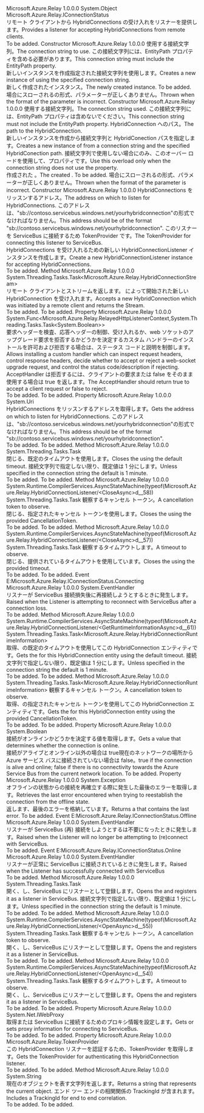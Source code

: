 <Type Name="HybridConnectionListener" FullName="Microsoft.Azure.Relay.HybridConnectionListener">
  <TypeSignature Language="C#" Value="public class HybridConnectionListener : Microsoft.Azure.Relay.IConnectionStatus" />
  <TypeSignature Language="ILAsm" Value=".class public auto ansi beforefieldinit HybridConnectionListener extends System.Object implements class Microsoft.Azure.Relay.IConnectionStatus" />
  <TypeSignature Language="DocId" Value="T:Microsoft.Azure.Relay.HybridConnectionListener" />
  <TypeSignature Language="VB.NET" Value="Public Class HybridConnectionListener&#xA;Implements IConnectionStatus" />
  <TypeSignature Language="F#" Value="type HybridConnectionListener = class&#xA;    interface IConnectionStatus" />
  <AssemblyInfo>
    <AssemblyName>Microsoft.Azure.Relay</AssemblyName>
    <AssemblyVersion>1.0.0.0</AssemblyVersion>
  </AssemblyInfo>
  <Base>
    <BaseTypeName>System.Object</BaseTypeName>
  </Base>
  <Interfaces>
    <Interface>
      <InterfaceName>Microsoft.Azure.Relay.IConnectionStatus</InterfaceName>
    </Interface>
  </Interfaces>
  <Docs>
    <summary>
            <span data-ttu-id="4d7e0-101">リモート クライアントから HybridConnections の受け入れをリスナーを提供します。</span><span class="sxs-lookup"><span data-stu-id="4d7e0-101">Provides a listener for accepting HybridConnections from remote clients.</span></span>
            </summary>
    <remarks>To be added.</remarks>
  </Docs>
  <Members>
    <Member MemberName=".ctor">
      <MemberSignature Language="C#" Value="public HybridConnectionListener (string connectionString);" />
      <MemberSignature Language="ILAsm" Value=".method public hidebysig specialname rtspecialname instance void .ctor(string connectionString) cil managed" />
      <MemberSignature Language="DocId" Value="M:Microsoft.Azure.Relay.HybridConnectionListener.#ctor(System.String)" />
      <MemberSignature Language="VB.NET" Value="Public Sub New (connectionString As String)" />
      <MemberSignature Language="F#" Value="new Microsoft.Azure.Relay.HybridConnectionListener : string -&gt; Microsoft.Azure.Relay.HybridConnectionListener" Usage="new Microsoft.Azure.Relay.HybridConnectionListener connectionString" />
      <MemberType>Constructor</MemberType>
      <AssemblyInfo>
        <AssemblyName>Microsoft.Azure.Relay</AssemblyName>
        <AssemblyVersion>1.0.0.0</AssemblyVersion>
      </AssemblyInfo>
      <Parameters>
        <Parameter Name="connectionString" Type="System.String" />
      </Parameters>
      <Docs>
        <param name="connectionString"><span data-ttu-id="4d7e0-102">使用する接続文字列。</span><span class="sxs-lookup"><span data-stu-id="4d7e0-102">The connection string to use.</span></span>  <span data-ttu-id="4d7e0-103">この接続文字列には、EntityPath プロパティを含める必要があります。</span><span class="sxs-lookup"><span data-stu-id="4d7e0-103">This connection string must include the EntityPath property.</span></span></param>
        <summary><span data-ttu-id="4d7e0-104">新しいインスタンスを作成<see cref="T:Microsoft.Azure.Relay.HybridConnectionListener" />指定された接続文字列を使用します。</span><span class="sxs-lookup"><span data-stu-id="4d7e0-104">Creates a new instance of <see cref="T:Microsoft.Azure.Relay.HybridConnectionListener" /> using the specified connection string.</span></span></summary>
        <returns><span data-ttu-id="4d7e0-105">新しく作成された<see cref="T:Microsoft.Azure.Relay.HybridConnectionListener" />インスタンス。</span><span class="sxs-lookup"><span data-stu-id="4d7e0-105">The newly created <see cref="T:Microsoft.Azure.Relay.HybridConnectionListener" /> instance.</span></span></returns>
        <remarks>To be added.</remarks>
        <exception cref="T:System.ArgumentException"><span data-ttu-id="4d7e0-106">場合にスローされるの形式、<paramref name="connectionString" />パラメーターが正しくありません。</span><span class="sxs-lookup"><span data-stu-id="4d7e0-106">Thrown when the format of the <paramref name="connectionString" /> parameter is incorrect.</span></span></exception>
      </Docs>
    </Member>
    <Member MemberName=".ctor">
      <MemberSignature Language="C#" Value="public HybridConnectionListener (string connectionString, string path);" />
      <MemberSignature Language="ILAsm" Value=".method public hidebysig specialname rtspecialname instance void .ctor(string connectionString, string path) cil managed" />
      <MemberSignature Language="DocId" Value="M:Microsoft.Azure.Relay.HybridConnectionListener.#ctor(System.String,System.String)" />
      <MemberSignature Language="VB.NET" Value="Public Sub New (connectionString As String, path As String)" />
      <MemberSignature Language="F#" Value="new Microsoft.Azure.Relay.HybridConnectionListener : string * string -&gt; Microsoft.Azure.Relay.HybridConnectionListener" Usage="new Microsoft.Azure.Relay.HybridConnectionListener (connectionString, path)" />
      <MemberType>Constructor</MemberType>
      <AssemblyInfo>
        <AssemblyName>Microsoft.Azure.Relay</AssemblyName>
        <AssemblyVersion>1.0.0.0</AssemblyVersion>
      </AssemblyInfo>
      <Parameters>
        <Parameter Name="connectionString" Type="System.String" />
        <Parameter Name="path" Type="System.String" />
      </Parameters>
      <Docs>
        <param name="connectionString"><span data-ttu-id="4d7e0-107">使用する接続文字列。</span><span class="sxs-lookup"><span data-stu-id="4d7e0-107">The connection string used.</span></span> <span data-ttu-id="4d7e0-108">この接続文字列には、EntityPath プロパティは含めないでください。</span><span class="sxs-lookup"><span data-stu-id="4d7e0-108">This connection string must not include the EntityPath property.</span></span></param>
        <param name="path"><span data-ttu-id="4d7e0-109">HybridConnection へのパス。</span><span class="sxs-lookup"><span data-stu-id="4d7e0-109">The path to the HybridConnection.</span></span></param>
        <summary><span data-ttu-id="4d7e0-110">新しいインスタンスを作成<see cref="T:Microsoft.Azure.Relay.HybridConnectionListener" />から接続文字列と HybridConection パスを指定します。</span><span class="sxs-lookup"><span data-stu-id="4d7e0-110">Creates a new instance of <see cref="T:Microsoft.Azure.Relay.HybridConnectionListener" /> from a connection string and the specified HybridConection path.</span></span> <span data-ttu-id="4d7e0-111">接続文字列で使用しない場合にのみ、このオーバー ロードを使用して、<see cref="P:Microsoft.Azure.Relay.RelayConnectionStringBuilder.EntityPath" />プロパティです。</span><span class="sxs-lookup"><span data-stu-id="4d7e0-111">Use this overload only when the connection string does not use the <see cref="P:Microsoft.Azure.Relay.RelayConnectionStringBuilder.EntityPath" /> property.</span></span></summary>
        <returns><span data-ttu-id="4d7e0-112">作成された <see cref="T:Microsoft.Azure.Relay.HybridConnectionListener" />。</span><span class="sxs-lookup"><span data-stu-id="4d7e0-112">The created <see cref="T:Microsoft.Azure.Relay.HybridConnectionListener" />.</span></span></returns>
        <remarks>To be added.</remarks>
        <exception cref="T:System.ArgumentException"><span data-ttu-id="4d7e0-113">場合にスローされるの形式、<paramref name="connectionString" />パラメーターが正しくありません。</span><span class="sxs-lookup"><span data-stu-id="4d7e0-113">Thrown when the format of the <paramref name="connectionString" /> parameter is incorrect.</span></span></exception>
      </Docs>
    </Member>
    <Member MemberName=".ctor">
      <MemberSignature Language="C#" Value="public HybridConnectionListener (Uri address, Microsoft.Azure.Relay.TokenProvider tokenProvider);" />
      <MemberSignature Language="ILAsm" Value=".method public hidebysig specialname rtspecialname instance void .ctor(class System.Uri address, class Microsoft.Azure.Relay.TokenProvider tokenProvider) cil managed" />
      <MemberSignature Language="DocId" Value="M:Microsoft.Azure.Relay.HybridConnectionListener.#ctor(System.Uri,Microsoft.Azure.Relay.TokenProvider)" />
      <MemberSignature Language="F#" Value="new Microsoft.Azure.Relay.HybridConnectionListener : Uri * Microsoft.Azure.Relay.TokenProvider -&gt; Microsoft.Azure.Relay.HybridConnectionListener" Usage="new Microsoft.Azure.Relay.HybridConnectionListener (address, tokenProvider)" />
      <MemberType>Constructor</MemberType>
      <AssemblyInfo>
        <AssemblyName>Microsoft.Azure.Relay</AssemblyName>
        <AssemblyVersion>1.0.0.0</AssemblyVersion>
      </AssemblyInfo>
      <Parameters>
        <Parameter Name="address" Type="System.Uri" />
        <Parameter Name="tokenProvider" Type="Microsoft.Azure.Relay.TokenProvider" />
      </Parameters>
      <Docs>
        <param name="address"><span data-ttu-id="4d7e0-114">HybridConnections をリッスンするアドレス。</span><span class="sxs-lookup"><span data-stu-id="4d7e0-114">The address on which to listen for HybridConnections.</span></span>  <span data-ttu-id="4d7e0-115">このアドレスは、"sb://contoso.servicebus.windows.net/yourhybridconnection"の形式でなければなりません。</span><span class="sxs-lookup"><span data-stu-id="4d7e0-115">This address should be of the format "sb://contoso.servicebus.windows.net/yourhybridconnection".</span></span></param>
        <param name="tokenProvider"><span data-ttu-id="4d7e0-116">このリスナーを ServiceBus に接続するため TokenProvider です。</span><span class="sxs-lookup"><span data-stu-id="4d7e0-116">The TokenProvider for connecting this listener to ServiceBus.</span></span></param>
        <summary>
            <span data-ttu-id="4d7e0-117">HybridConnections を受け入れるための新しい HybridConnectionListener インスタンスを作成します。</span><span class="sxs-lookup"><span data-stu-id="4d7e0-117">Create a new HybridConnectionListener instance for accepting HybridConnections.</span></span>
            </summary>
        <remarks>To be added.</remarks>
      </Docs>
    </Member>
    <Member MemberName="AcceptConnectionAsync">
      <MemberSignature Language="C#" Value="public System.Threading.Tasks.Task&lt;Microsoft.Azure.Relay.HybridConnectionStream&gt; AcceptConnectionAsync ();" />
      <MemberSignature Language="ILAsm" Value=".method public hidebysig instance class System.Threading.Tasks.Task`1&lt;class Microsoft.Azure.Relay.HybridConnectionStream&gt; AcceptConnectionAsync() cil managed" />
      <MemberSignature Language="DocId" Value="M:Microsoft.Azure.Relay.HybridConnectionListener.AcceptConnectionAsync" />
      <MemberSignature Language="VB.NET" Value="Public Function AcceptConnectionAsync () As Task(Of HybridConnectionStream)" />
      <MemberSignature Language="F#" Value="member this.AcceptConnectionAsync : unit -&gt; System.Threading.Tasks.Task&lt;Microsoft.Azure.Relay.HybridConnectionStream&gt;" Usage="hybridConnectionListener.AcceptConnectionAsync " />
      <MemberType>Method</MemberType>
      <AssemblyInfo>
        <AssemblyName>Microsoft.Azure.Relay</AssemblyName>
        <AssemblyVersion>1.0.0.0</AssemblyVersion>
      </AssemblyInfo>
      <ReturnValue>
        <ReturnType>System.Threading.Tasks.Task&lt;Microsoft.Azure.Relay.HybridConnectionStream&gt;</ReturnType>
      </ReturnValue>
      <Parameters />
      <Docs>
        <summary>
            <span data-ttu-id="4d7e0-118">リモート クライアントとストリームを返します。 によって開始された新しい HybridConnection を受け入れます。</span><span class="sxs-lookup"><span data-stu-id="4d7e0-118">Accepts a new HybridConnection which was initiated by a remote client and returns the Stream.</span></span>
            </summary>
        <returns>To be added.</returns>
        <remarks>To be added.</remarks>
      </Docs>
    </Member>
    <Member MemberName="AcceptHandler">
      <MemberSignature Language="C#" Value="public Func&lt;Microsoft.Azure.Relay.RelayedHttpListenerContext,System.Threading.Tasks.Task&lt;bool&gt;&gt; AcceptHandler { get; set; }" />
      <MemberSignature Language="ILAsm" Value=".property instance class System.Func`2&lt;class Microsoft.Azure.Relay.RelayedHttpListenerContext, class System.Threading.Tasks.Task`1&lt;bool&gt;&gt; AcceptHandler" />
      <MemberSignature Language="DocId" Value="P:Microsoft.Azure.Relay.HybridConnectionListener.AcceptHandler" />
      <MemberSignature Language="VB.NET" Value="Public Property AcceptHandler As Func(Of RelayedHttpListenerContext, Task(Of Boolean))" />
      <MemberSignature Language="F#" Value="member this.AcceptHandler : Func&lt;Microsoft.Azure.Relay.RelayedHttpListenerContext, System.Threading.Tasks.Task&lt;bool&gt;&gt; with get, set" Usage="Microsoft.Azure.Relay.HybridConnectionListener.AcceptHandler" />
      <MemberType>Property</MemberType>
      <AssemblyInfo>
        <AssemblyName>Microsoft.Azure.Relay</AssemblyName>
        <AssemblyVersion>1.0.0.0</AssemblyVersion>
      </AssemblyInfo>
      <ReturnValue>
        <ReturnType>System.Func&lt;Microsoft.Azure.Relay.RelayedHttpListenerContext,System.Threading.Tasks.Task&lt;System.Boolean&gt;&gt;</ReturnType>
      </ReturnValue>
      <Docs>
        <summary>
            <span data-ttu-id="4d7e0-119">要求ヘッダーを検査、応答ヘッダーの制御、受け入れるか、web ソケットのアップグレード要求を拒否するかどうかを決定するカスタム ハンドラーのインストールを許可および拒否する場合は、ステータス コードと説明を制御します。</span><span class="sxs-lookup"><span data-stu-id="4d7e0-119">Allows installing a custom handler which can inspect request headers, control response headers, decide whether to accept or reject a web-socket upgrade request, and control the status code/description if rejecting.</span></span>
            <span data-ttu-id="4d7e0-120">AcceptHandler は拒否するには、クライアントの要求または false をそのまま使用する場合は true を返します。</span><span class="sxs-lookup"><span data-stu-id="4d7e0-120">The AcceptHandler should return true to accept a client request or false to reject.</span></span>
            </summary>
        <value>To be added.</value>
        <remarks>To be added.</remarks>
      </Docs>
    </Member>
    <Member MemberName="Address">
      <MemberSignature Language="C#" Value="public Uri Address { get; }" />
      <MemberSignature Language="ILAsm" Value=".property instance class System.Uri Address" />
      <MemberSignature Language="DocId" Value="P:Microsoft.Azure.Relay.HybridConnectionListener.Address" />
      <MemberSignature Language="VB.NET" Value="Public ReadOnly Property Address As Uri" />
      <MemberSignature Language="F#" Value="member this.Address : Uri" Usage="Microsoft.Azure.Relay.HybridConnectionListener.Address" />
      <MemberType>Property</MemberType>
      <AssemblyInfo>
        <AssemblyName>Microsoft.Azure.Relay</AssemblyName>
        <AssemblyVersion>1.0.0.0</AssemblyVersion>
      </AssemblyInfo>
      <ReturnValue>
        <ReturnType>System.Uri</ReturnType>
      </ReturnValue>
      <Docs>
        <summary>
            <span data-ttu-id="4d7e0-121">HybridConnections をリッスンするアドレスを取得します。</span><span class="sxs-lookup"><span data-stu-id="4d7e0-121">Gets the address on which to listen for HybridConnections.</span></span>  <span data-ttu-id="4d7e0-122">このアドレスは、"sb://contoso.servicebus.windows.net/yourhybridconnection"の形式でなければなりません。</span><span class="sxs-lookup"><span data-stu-id="4d7e0-122">This address should be of the format "sb://contoso.servicebus.windows.net/yourhybridconnection".</span></span>
            </summary>
        <value>To be added.</value>
        <remarks>To be added.</remarks>
      </Docs>
    </Member>
    <Member MemberName="CloseAsync">
      <MemberSignature Language="C#" Value="public System.Threading.Tasks.Task CloseAsync ();" />
      <MemberSignature Language="ILAsm" Value=".method public hidebysig instance class System.Threading.Tasks.Task CloseAsync() cil managed" />
      <MemberSignature Language="DocId" Value="M:Microsoft.Azure.Relay.HybridConnectionListener.CloseAsync" />
      <MemberSignature Language="VB.NET" Value="Public Function CloseAsync () As Task" />
      <MemberSignature Language="F#" Value="member this.CloseAsync : unit -&gt; System.Threading.Tasks.Task" Usage="hybridConnectionListener.CloseAsync " />
      <MemberType>Method</MemberType>
      <AssemblyInfo>
        <AssemblyName>Microsoft.Azure.Relay</AssemblyName>
        <AssemblyVersion>1.0.0.0</AssemblyVersion>
      </AssemblyInfo>
      <ReturnValue>
        <ReturnType>System.Threading.Tasks.Task</ReturnType>
      </ReturnValue>
      <Parameters />
      <Docs>
        <summary>
            <span data-ttu-id="4d7e0-123">閉じる、<see cref="T:Microsoft.Azure.Relay.HybridConnectionListener" />既定のタイムアウトを使用します。</span><span class="sxs-lookup"><span data-stu-id="4d7e0-123">Closes the <see cref="T:Microsoft.Azure.Relay.HybridConnectionListener" /> using the default timeout.</span></span>
            <span data-ttu-id="4d7e0-124">接続文字列で指定しない限り、既定値は 1 分にします。</span><span class="sxs-lookup"><span data-stu-id="4d7e0-124">Unless specified in the connection string the default is 1 minute.</span></span>
            </summary>
        <returns>To be added.</returns>
        <remarks>To be added.</remarks>
      </Docs>
    </Member>
    <Member MemberName="CloseAsync">
      <MemberSignature Language="C#" Value="public System.Threading.Tasks.Task CloseAsync (System.Threading.CancellationToken cancellationToken);" />
      <MemberSignature Language="ILAsm" Value=".method public hidebysig instance class System.Threading.Tasks.Task CloseAsync(valuetype System.Threading.CancellationToken cancellationToken) cil managed" />
      <MemberSignature Language="DocId" Value="M:Microsoft.Azure.Relay.HybridConnectionListener.CloseAsync(System.Threading.CancellationToken)" />
      <MemberSignature Language="F#" Value="member this.CloseAsync : System.Threading.CancellationToken -&gt; System.Threading.Tasks.Task" Usage="hybridConnectionListener.CloseAsync cancellationToken" />
      <MemberType>Method</MemberType>
      <AssemblyInfo>
        <AssemblyName>Microsoft.Azure.Relay</AssemblyName>
        <AssemblyVersion>1.0.0.0</AssemblyVersion>
      </AssemblyInfo>
      <Attributes>
        <Attribute>
          <AttributeName>System.Runtime.CompilerServices.AsyncStateMachine(typeof(Microsoft.Azure.Relay.HybridConnectionListener/&lt;CloseAsync&gt;d__58))</AttributeName>
        </Attribute>
      </Attributes>
      <ReturnValue>
        <ReturnType>System.Threading.Tasks.Task</ReturnType>
      </ReturnValue>
      <Parameters>
        <Parameter Name="cancellationToken" Type="System.Threading.CancellationToken" />
      </Parameters>
      <Docs>
        <param name="cancellationToken"><span data-ttu-id="4d7e0-125">観察するキャンセル トークン。</span><span class="sxs-lookup"><span data-stu-id="4d7e0-125">A cancellation token to observe.</span></span></param>
        <summary>
            <span data-ttu-id="4d7e0-126">閉じる、<see cref="T:Microsoft.Azure.Relay.HybridConnectionListener" />指定されたキャンセル トークンを使用します。</span><span class="sxs-lookup"><span data-stu-id="4d7e0-126">Closes the <see cref="T:Microsoft.Azure.Relay.HybridConnectionListener" /> using the provided CancellationToken.</span></span>
            </summary>
        <returns>To be added.</returns>
        <remarks>To be added.</remarks>
      </Docs>
    </Member>
    <Member MemberName="CloseAsync">
      <MemberSignature Language="C#" Value="public System.Threading.Tasks.Task CloseAsync (TimeSpan timeout);" />
      <MemberSignature Language="ILAsm" Value=".method public hidebysig instance class System.Threading.Tasks.Task CloseAsync(valuetype System.TimeSpan timeout) cil managed" />
      <MemberSignature Language="DocId" Value="M:Microsoft.Azure.Relay.HybridConnectionListener.CloseAsync(System.TimeSpan)" />
      <MemberSignature Language="VB.NET" Value="Public Function CloseAsync (timeout As TimeSpan) As Task" />
      <MemberSignature Language="F#" Value="member this.CloseAsync : TimeSpan -&gt; System.Threading.Tasks.Task" Usage="hybridConnectionListener.CloseAsync timeout" />
      <MemberType>Method</MemberType>
      <AssemblyInfo>
        <AssemblyName>Microsoft.Azure.Relay</AssemblyName>
        <AssemblyVersion>1.0.0.0</AssemblyVersion>
      </AssemblyInfo>
      <Attributes>
        <Attribute>
          <AttributeName>System.Runtime.CompilerServices.AsyncStateMachine(typeof(Microsoft.Azure.Relay.HybridConnectionListener/&lt;CloseAsync&gt;d__57))</AttributeName>
        </Attribute>
      </Attributes>
      <ReturnValue>
        <ReturnType>System.Threading.Tasks.Task</ReturnType>
      </ReturnValue>
      <Parameters>
        <Parameter Name="timeout" Type="System.TimeSpan" />
      </Parameters>
      <Docs>
        <param name="timeout"><span data-ttu-id="4d7e0-127">観察するタイムアウトします。</span><span class="sxs-lookup"><span data-stu-id="4d7e0-127">A timeout to observe.</span></span></param>
        <summary>
            <span data-ttu-id="4d7e0-128">閉じる、<see cref="T:Microsoft.Azure.Relay.HybridConnectionListener" />提供されているタイムアウトを使用しています。</span><span class="sxs-lookup"><span data-stu-id="4d7e0-128">Closes the <see cref="T:Microsoft.Azure.Relay.HybridConnectionListener" /> using the provided timeout.</span></span>
            </summary>
        <returns>To be added.</returns>
        <remarks>To be added.</remarks>
      </Docs>
    </Member>
    <Member MemberName="Connecting">
      <MemberSignature Language="C#" Value="public event EventHandler Connecting;" />
      <MemberSignature Language="ILAsm" Value=".event class System.EventHandler Connecting" />
      <MemberSignature Language="DocId" Value="E:Microsoft.Azure.Relay.HybridConnectionListener.Connecting" />
      <MemberSignature Language="VB.NET" Value="Public Event Connecting As EventHandler " />
      <MemberSignature Language="F#" Value="member this.Connecting : EventHandler " Usage="member this.Connecting : System.EventHandler " />
      <MemberType>Event</MemberType>
      <Implements>
        <InterfaceMember>E:Microsoft.Azure.Relay.IConnectionStatus.Connecting</InterfaceMember>
      </Implements>
      <AssemblyInfo>
        <AssemblyName>Microsoft.Azure.Relay</AssemblyName>
        <AssemblyVersion>1.0.0.0</AssemblyVersion>
      </AssemblyInfo>
      <ReturnValue>
        <ReturnType>System.EventHandler</ReturnType>
      </ReturnValue>
      <Docs>
        <summary>
            <span data-ttu-id="4d7e0-129">リスナーが ServiceBus 接続損失後に再接続しようとするときに発生します。</span><span class="sxs-lookup"><span data-stu-id="4d7e0-129">Raised when the Listener is attempting to reconnect with ServiceBus after a connection loss.</span></span>
            </summary>
        <remarks>To be added.</remarks>
      </Docs>
    </Member>
    <Member MemberName="GetRuntimeInformationAsync">
      <MemberSignature Language="C#" Value="public System.Threading.Tasks.Task&lt;Microsoft.Azure.Relay.HybridConnectionRuntimeInformation&gt; GetRuntimeInformationAsync ();" />
      <MemberSignature Language="ILAsm" Value=".method public hidebysig instance class System.Threading.Tasks.Task`1&lt;class Microsoft.Azure.Relay.HybridConnectionRuntimeInformation&gt; GetRuntimeInformationAsync() cil managed" />
      <MemberSignature Language="DocId" Value="M:Microsoft.Azure.Relay.HybridConnectionListener.GetRuntimeInformationAsync" />
      <MemberSignature Language="VB.NET" Value="Public Function GetRuntimeInformationAsync () As Task(Of HybridConnectionRuntimeInformation)" />
      <MemberSignature Language="F#" Value="member this.GetRuntimeInformationAsync : unit -&gt; System.Threading.Tasks.Task&lt;Microsoft.Azure.Relay.HybridConnectionRuntimeInformation&gt;" Usage="hybridConnectionListener.GetRuntimeInformationAsync " />
      <MemberType>Method</MemberType>
      <AssemblyInfo>
        <AssemblyName>Microsoft.Azure.Relay</AssemblyName>
        <AssemblyVersion>1.0.0.0</AssemblyVersion>
      </AssemblyInfo>
      <Attributes>
        <Attribute>
          <AttributeName>System.Runtime.CompilerServices.AsyncStateMachine(typeof(Microsoft.Azure.Relay.HybridConnectionListener/&lt;GetRuntimeInformationAsync&gt;d__61))</AttributeName>
        </Attribute>
      </Attributes>
      <ReturnValue>
        <ReturnType>System.Threading.Tasks.Task&lt;Microsoft.Azure.Relay.HybridConnectionRuntimeInformation&gt;</ReturnType>
      </ReturnValue>
      <Parameters />
      <Docs>
        <summary>
            <span data-ttu-id="4d7e0-130">取得、<see cref="T:Microsoft.Azure.Relay.HybridConnectionRuntimeInformation" />の既定のタイムアウトを使用してこの HybridConnection エンティティです。</span><span class="sxs-lookup"><span data-stu-id="4d7e0-130">Gets the <see cref="T:Microsoft.Azure.Relay.HybridConnectionRuntimeInformation" /> for this HybridConnection entity using the default timeout.</span></span>
            <span data-ttu-id="4d7e0-131">接続文字列で指定しない限り、既定値は 1 分にします。</span><span class="sxs-lookup"><span data-stu-id="4d7e0-131">Unless specified in the connection string the default is 1 minute.</span></span>
            </summary>
        <returns>To be added.</returns>
        <remarks>To be added.</remarks>
      </Docs>
    </Member>
    <Member MemberName="GetRuntimeInformationAsync">
      <MemberSignature Language="C#" Value="public System.Threading.Tasks.Task&lt;Microsoft.Azure.Relay.HybridConnectionRuntimeInformation&gt; GetRuntimeInformationAsync (System.Threading.CancellationToken cancellationToken);" />
      <MemberSignature Language="ILAsm" Value=".method public hidebysig instance class System.Threading.Tasks.Task`1&lt;class Microsoft.Azure.Relay.HybridConnectionRuntimeInformation&gt; GetRuntimeInformationAsync(valuetype System.Threading.CancellationToken cancellationToken) cil managed" />
      <MemberSignature Language="DocId" Value="M:Microsoft.Azure.Relay.HybridConnectionListener.GetRuntimeInformationAsync(System.Threading.CancellationToken)" />
      <MemberSignature Language="F#" Value="member this.GetRuntimeInformationAsync : System.Threading.CancellationToken -&gt; System.Threading.Tasks.Task&lt;Microsoft.Azure.Relay.HybridConnectionRuntimeInformation&gt;" Usage="hybridConnectionListener.GetRuntimeInformationAsync cancellationToken" />
      <MemberType>Method</MemberType>
      <AssemblyInfo>
        <AssemblyName>Microsoft.Azure.Relay</AssemblyName>
        <AssemblyVersion>1.0.0.0</AssemblyVersion>
      </AssemblyInfo>
      <ReturnValue>
        <ReturnType>System.Threading.Tasks.Task&lt;Microsoft.Azure.Relay.HybridConnectionRuntimeInformation&gt;</ReturnType>
      </ReturnValue>
      <Parameters>
        <Parameter Name="cancellationToken" Type="System.Threading.CancellationToken" />
      </Parameters>
      <Docs>
        <param name="cancellationToken"><span data-ttu-id="4d7e0-132">観察するキャンセル トークン。</span><span class="sxs-lookup"><span data-stu-id="4d7e0-132">A cancellation token to observe.</span></span></param>
        <summary>
            <span data-ttu-id="4d7e0-133">取得、<see cref="T:Microsoft.Azure.Relay.HybridConnectionRuntimeInformation" />の指定されたキャンセル トークンを使用してこの HybridConnection エンティティです。</span><span class="sxs-lookup"><span data-stu-id="4d7e0-133">Gets the <see cref="T:Microsoft.Azure.Relay.HybridConnectionRuntimeInformation" /> for this HybridConnection entity using the provided CancellationToken.</span></span>
            </summary>
        <returns>To be added.</returns>
        <remarks>To be added.</remarks>
      </Docs>
    </Member>
    <Member MemberName="IsOnline">
      <MemberSignature Language="C#" Value="public bool IsOnline { get; }" />
      <MemberSignature Language="ILAsm" Value=".property instance bool IsOnline" />
      <MemberSignature Language="DocId" Value="P:Microsoft.Azure.Relay.HybridConnectionListener.IsOnline" />
      <MemberSignature Language="VB.NET" Value="Public ReadOnly Property IsOnline As Boolean" />
      <MemberSignature Language="F#" Value="member this.IsOnline : bool" Usage="Microsoft.Azure.Relay.HybridConnectionListener.IsOnline" />
      <MemberType>Property</MemberType>
      <AssemblyInfo>
        <AssemblyName>Microsoft.Azure.Relay</AssemblyName>
        <AssemblyVersion>1.0.0.0</AssemblyVersion>
      </AssemblyInfo>
      <ReturnValue>
        <ReturnType>System.Boolean</ReturnType>
      </ReturnValue>
      <Docs>
        <summary><span data-ttu-id="4d7e0-134">接続がオンラインかどうかを決定する値を取得します。</span><span class="sxs-lookup"><span data-stu-id="4d7e0-134">Gets a value that determines whether the connection is online.</span></span></summary>
        <value><span data-ttu-id="4d7e0-135">接続がアライブとオンライン以外の場合は true現在のネットワークの場所から Azure サービス バスに接続されていない場合は false。</span><span class="sxs-lookup"><span data-stu-id="4d7e0-135">true if the connection is alive and online; false if there is no connectivity towards the Azure Service Bus from the current network location.</span></span></value>
        <remarks>To be added.</remarks>
      </Docs>
    </Member>
    <Member MemberName="LastError">
      <MemberSignature Language="C#" Value="public Exception LastError { get; }" />
      <MemberSignature Language="ILAsm" Value=".property instance class System.Exception LastError" />
      <MemberSignature Language="DocId" Value="P:Microsoft.Azure.Relay.HybridConnectionListener.LastError" />
      <MemberSignature Language="VB.NET" Value="Public ReadOnly Property LastError As Exception" />
      <MemberSignature Language="F#" Value="member this.LastError : Exception" Usage="Microsoft.Azure.Relay.HybridConnectionListener.LastError" />
      <MemberType>Property</MemberType>
      <AssemblyInfo>
        <AssemblyName>Microsoft.Azure.Relay</AssemblyName>
        <AssemblyVersion>1.0.0.0</AssemblyVersion>
      </AssemblyInfo>
      <ReturnValue>
        <ReturnType>System.Exception</ReturnType>
      </ReturnValue>
      <Docs>
        <summary><span data-ttu-id="4d7e0-136">オフラインの状態からの接続を再確立する際に発生した最後のエラーを取得します。</span><span class="sxs-lookup"><span data-stu-id="4d7e0-136">Retrieves the last error encountered when trying to reestablish the connection from the offline state.</span></span></summary>
        <value><span data-ttu-id="4d7e0-137">返します、<see cref="T:System.Exception" />最後のエラーを格納しています。</span><span class="sxs-lookup"><span data-stu-id="4d7e0-137">Returns a <see cref="T:System.Exception" /> that contains the last error.</span></span></value>
        <remarks>To be added.</remarks>
      </Docs>
    </Member>
    <Member MemberName="Offline">
      <MemberSignature Language="C#" Value="public event EventHandler Offline;" />
      <MemberSignature Language="ILAsm" Value=".event class System.EventHandler Offline" />
      <MemberSignature Language="DocId" Value="E:Microsoft.Azure.Relay.HybridConnectionListener.Offline" />
      <MemberSignature Language="VB.NET" Value="Public Event Offline As EventHandler " />
      <MemberSignature Language="F#" Value="member this.Offline : EventHandler " Usage="member this.Offline : System.EventHandler " />
      <MemberType>Event</MemberType>
      <Implements>
        <InterfaceMember>E:Microsoft.Azure.Relay.IConnectionStatus.Offline</InterfaceMember>
      </Implements>
      <AssemblyInfo>
        <AssemblyName>Microsoft.Azure.Relay</AssemblyName>
        <AssemblyVersion>1.0.0.0</AssemblyVersion>
      </AssemblyInfo>
      <ReturnValue>
        <ReturnType>System.EventHandler</ReturnType>
      </ReturnValue>
      <Docs>
        <summary>
            <span data-ttu-id="4d7e0-138">リスナーが ServiceBus (再) 接続をしようとするは不要になったときに発生します。</span><span class="sxs-lookup"><span data-stu-id="4d7e0-138">Raised when the Listener will no longer be attempting to (re)connect with ServiceBus.</span></span>
            </summary>
        <remarks>To be added.</remarks>
      </Docs>
    </Member>
    <Member MemberName="Online">
      <MemberSignature Language="C#" Value="public event EventHandler Online;" />
      <MemberSignature Language="ILAsm" Value=".event class System.EventHandler Online" />
      <MemberSignature Language="DocId" Value="E:Microsoft.Azure.Relay.HybridConnectionListener.Online" />
      <MemberSignature Language="VB.NET" Value="Public Event Online As EventHandler " />
      <MemberSignature Language="F#" Value="member this.Online : EventHandler " Usage="member this.Online : System.EventHandler " />
      <MemberType>Event</MemberType>
      <Implements>
        <InterfaceMember>E:Microsoft.Azure.Relay.IConnectionStatus.Online</InterfaceMember>
      </Implements>
      <AssemblyInfo>
        <AssemblyName>Microsoft.Azure.Relay</AssemblyName>
        <AssemblyVersion>1.0.0.0</AssemblyVersion>
      </AssemblyInfo>
      <ReturnValue>
        <ReturnType>System.EventHandler</ReturnType>
      </ReturnValue>
      <Docs>
        <summary>
            <span data-ttu-id="4d7e0-139">リスナーが正常に ServiceBus に接続されているときに発生します。</span><span class="sxs-lookup"><span data-stu-id="4d7e0-139">Raised when the Listener has successfully connected with ServiceBus</span></span>
            </summary>
        <remarks>To be added.</remarks>
      </Docs>
    </Member>
    <Member MemberName="OpenAsync">
      <MemberSignature Language="C#" Value="public System.Threading.Tasks.Task OpenAsync ();" />
      <MemberSignature Language="ILAsm" Value=".method public hidebysig instance class System.Threading.Tasks.Task OpenAsync() cil managed" />
      <MemberSignature Language="DocId" Value="M:Microsoft.Azure.Relay.HybridConnectionListener.OpenAsync" />
      <MemberSignature Language="VB.NET" Value="Public Function OpenAsync () As Task" />
      <MemberSignature Language="F#" Value="member this.OpenAsync : unit -&gt; System.Threading.Tasks.Task" Usage="hybridConnectionListener.OpenAsync " />
      <MemberType>Method</MemberType>
      <AssemblyInfo>
        <AssemblyName>Microsoft.Azure.Relay</AssemblyName>
        <AssemblyVersion>1.0.0.0</AssemblyVersion>
      </AssemblyInfo>
      <ReturnValue>
        <ReturnType>System.Threading.Tasks.Task</ReturnType>
      </ReturnValue>
      <Parameters />
      <Docs>
        <summary>
            <span data-ttu-id="4d7e0-140">開く、<see cref="T:Microsoft.Azure.Relay.HybridConnectionListener" />し、ServiceBus にリスナーとして登録します。</span><span class="sxs-lookup"><span data-stu-id="4d7e0-140">Opens the <see cref="T:Microsoft.Azure.Relay.HybridConnectionListener" /> and registers it as a listener in ServiceBus.</span></span>
            <span data-ttu-id="4d7e0-141">接続文字列で指定しない限り、既定値は 1 分にします。</span><span class="sxs-lookup"><span data-stu-id="4d7e0-141">Unless specified in the connection string the default is 1 minute.</span></span>
            </summary>
        <returns>To be added.</returns>
        <remarks>To be added.</remarks>
      </Docs>
    </Member>
    <Member MemberName="OpenAsync">
      <MemberSignature Language="C#" Value="public System.Threading.Tasks.Task OpenAsync (System.Threading.CancellationToken cancellationToken);" />
      <MemberSignature Language="ILAsm" Value=".method public hidebysig instance class System.Threading.Tasks.Task OpenAsync(valuetype System.Threading.CancellationToken cancellationToken) cil managed" />
      <MemberSignature Language="DocId" Value="M:Microsoft.Azure.Relay.HybridConnectionListener.OpenAsync(System.Threading.CancellationToken)" />
      <MemberSignature Language="F#" Value="member this.OpenAsync : System.Threading.CancellationToken -&gt; System.Threading.Tasks.Task" Usage="hybridConnectionListener.OpenAsync cancellationToken" />
      <MemberType>Method</MemberType>
      <AssemblyInfo>
        <AssemblyName>Microsoft.Azure.Relay</AssemblyName>
        <AssemblyVersion>1.0.0.0</AssemblyVersion>
      </AssemblyInfo>
      <Attributes>
        <Attribute>
          <AttributeName>System.Runtime.CompilerServices.AsyncStateMachine(typeof(Microsoft.Azure.Relay.HybridConnectionListener/&lt;OpenAsync&gt;d__55))</AttributeName>
        </Attribute>
      </Attributes>
      <ReturnValue>
        <ReturnType>System.Threading.Tasks.Task</ReturnType>
      </ReturnValue>
      <Parameters>
        <Parameter Name="cancellationToken" Type="System.Threading.CancellationToken" />
      </Parameters>
      <Docs>
        <param name="cancellationToken"><span data-ttu-id="4d7e0-142">観察するキャンセル トークン。</span><span class="sxs-lookup"><span data-stu-id="4d7e0-142">A cancellation token to observe.</span></span></param>
        <summary>
            <span data-ttu-id="4d7e0-143">開く、<see cref="T:Microsoft.Azure.Relay.HybridConnectionListener" />し、ServiceBus にリスナーとして登録します。</span><span class="sxs-lookup"><span data-stu-id="4d7e0-143">Opens the <see cref="T:Microsoft.Azure.Relay.HybridConnectionListener" /> and registers it as a listener in ServiceBus.</span></span>
            </summary>
        <returns>To be added.</returns>
        <remarks>To be added.</remarks>
      </Docs>
    </Member>
    <Member MemberName="OpenAsync">
      <MemberSignature Language="C#" Value="public System.Threading.Tasks.Task OpenAsync (TimeSpan timeout);" />
      <MemberSignature Language="ILAsm" Value=".method public hidebysig instance class System.Threading.Tasks.Task OpenAsync(valuetype System.TimeSpan timeout) cil managed" />
      <MemberSignature Language="DocId" Value="M:Microsoft.Azure.Relay.HybridConnectionListener.OpenAsync(System.TimeSpan)" />
      <MemberSignature Language="VB.NET" Value="Public Function OpenAsync (timeout As TimeSpan) As Task" />
      <MemberSignature Language="F#" Value="member this.OpenAsync : TimeSpan -&gt; System.Threading.Tasks.Task" Usage="hybridConnectionListener.OpenAsync timeout" />
      <MemberType>Method</MemberType>
      <AssemblyInfo>
        <AssemblyName>Microsoft.Azure.Relay</AssemblyName>
        <AssemblyVersion>1.0.0.0</AssemblyVersion>
      </AssemblyInfo>
      <Attributes>
        <Attribute>
          <AttributeName>System.Runtime.CompilerServices.AsyncStateMachine(typeof(Microsoft.Azure.Relay.HybridConnectionListener/&lt;OpenAsync&gt;d__54))</AttributeName>
        </Attribute>
      </Attributes>
      <ReturnValue>
        <ReturnType>System.Threading.Tasks.Task</ReturnType>
      </ReturnValue>
      <Parameters>
        <Parameter Name="timeout" Type="System.TimeSpan" />
      </Parameters>
      <Docs>
        <param name="timeout"><span data-ttu-id="4d7e0-144">観察するタイムアウトします。</span><span class="sxs-lookup"><span data-stu-id="4d7e0-144">A timeout to observe.</span></span></param>
        <summary>
            <span data-ttu-id="4d7e0-145">開く、<see cref="T:Microsoft.Azure.Relay.HybridConnectionListener" />し、ServiceBus にリスナーとして登録します。</span><span class="sxs-lookup"><span data-stu-id="4d7e0-145">Opens the <see cref="T:Microsoft.Azure.Relay.HybridConnectionListener" /> and registers it as a listener in ServiceBus.</span></span>
            </summary>
        <returns>To be added.</returns>
        <remarks>To be added.</remarks>
      </Docs>
    </Member>
    <Member MemberName="Proxy">
      <MemberSignature Language="C#" Value="public System.Net.IWebProxy Proxy { get; set; }" />
      <MemberSignature Language="ILAsm" Value=".property instance class System.Net.IWebProxy Proxy" />
      <MemberSignature Language="DocId" Value="P:Microsoft.Azure.Relay.HybridConnectionListener.Proxy" />
      <MemberSignature Language="VB.NET" Value="Public Property Proxy As IWebProxy" />
      <MemberSignature Language="F#" Value="member this.Proxy : System.Net.IWebProxy with get, set" Usage="Microsoft.Azure.Relay.HybridConnectionListener.Proxy" />
      <MemberType>Property</MemberType>
      <AssemblyInfo>
        <AssemblyName>Microsoft.Azure.Relay</AssemblyName>
        <AssemblyVersion>1.0.0.0</AssemblyVersion>
      </AssemblyInfo>
      <ReturnValue>
        <ReturnType>System.Net.IWebProxy</ReturnType>
      </ReturnValue>
      <Docs>
        <summary>
            <span data-ttu-id="4d7e0-146">取得または ServiceBus に接続するためのプロキシ情報を設定します。</span><span class="sxs-lookup"><span data-stu-id="4d7e0-146">Gets or sets proxy information for connecting to ServiceBus.</span></span>
            </summary>
        <value>To be added.</value>
        <remarks>To be added.</remarks>
      </Docs>
    </Member>
    <Member MemberName="TokenProvider">
      <MemberSignature Language="C#" Value="public Microsoft.Azure.Relay.TokenProvider TokenProvider { get; }" />
      <MemberSignature Language="ILAsm" Value=".property instance class Microsoft.Azure.Relay.TokenProvider TokenProvider" />
      <MemberSignature Language="DocId" Value="P:Microsoft.Azure.Relay.HybridConnectionListener.TokenProvider" />
      <MemberSignature Language="VB.NET" Value="Public ReadOnly Property TokenProvider As TokenProvider" />
      <MemberSignature Language="F#" Value="member this.TokenProvider : Microsoft.Azure.Relay.TokenProvider" Usage="Microsoft.Azure.Relay.HybridConnectionListener.TokenProvider" />
      <MemberType>Property</MemberType>
      <AssemblyInfo>
        <AssemblyName>Microsoft.Azure.Relay</AssemblyName>
        <AssemblyVersion>1.0.0.0</AssemblyVersion>
      </AssemblyInfo>
      <ReturnValue>
        <ReturnType>Microsoft.Azure.Relay.TokenProvider</ReturnType>
      </ReturnValue>
      <Docs>
        <summary>
            <span data-ttu-id="4d7e0-147">この HybridConnection リスナーを認証するため、TokenProvider を取得します。</span><span class="sxs-lookup"><span data-stu-id="4d7e0-147">Gets the TokenProvider for authenticating this HybridConnection listener.</span></span>
            </summary>
        <value>To be added.</value>
        <remarks>To be added.</remarks>
      </Docs>
    </Member>
    <Member MemberName="ToString">
      <MemberSignature Language="C#" Value="public override string ToString ();" />
      <MemberSignature Language="ILAsm" Value=".method public hidebysig virtual instance string ToString() cil managed" />
      <MemberSignature Language="DocId" Value="M:Microsoft.Azure.Relay.HybridConnectionListener.ToString" />
      <MemberSignature Language="VB.NET" Value="Public Overrides Function ToString () As String" />
      <MemberSignature Language="F#" Value="override this.ToString : unit -&gt; string" Usage="hybridConnectionListener.ToString " />
      <MemberType>Method</MemberType>
      <AssemblyInfo>
        <AssemblyName>Microsoft.Azure.Relay</AssemblyName>
        <AssemblyVersion>1.0.0.0</AssemblyVersion>
      </AssemblyInfo>
      <ReturnValue>
        <ReturnType>System.String</ReturnType>
      </ReturnValue>
      <Parameters />
      <Docs>
        <summary>
            <span data-ttu-id="4d7e0-148">現在のオブジェクトを表す文字列を返します。</span><span class="sxs-lookup"><span data-stu-id="4d7e0-148">Returns a string that represents the current object.</span></span>  <span data-ttu-id="4d7e0-149">エンド ツー エンドの相関関係の TrackingId が含まれます。</span><span class="sxs-lookup"><span data-stu-id="4d7e0-149">Includes a TrackingId for end to end correlation.</span></span>
            </summary>
        <returns>To be added.</returns>
        <remarks>To be added.</remarks>
      </Docs>
    </Member>
  </Members>
</Type>